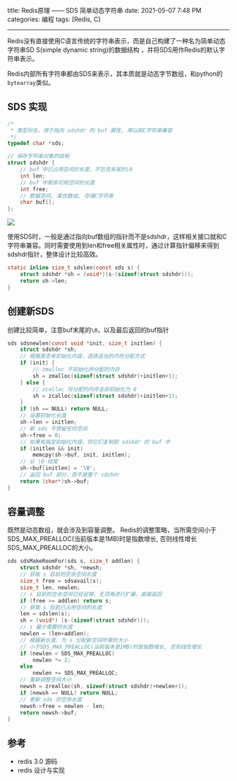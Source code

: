title: Redis原理 —— SDS 简单动态字符串
date: 2021-05-07 7:48 PM
categories: 编程
tags: [Redis, C]

----

Redis没有直接使用C语言传统的字符串表示，而是自己构建了一种名为简单动态字符串SD S(simple dynamic string)的数据结构 ，并将SDS用作Redis的默认字符串表示。

Redis内部所有字符串都由SDS来表示，其本质就是动态字节数组，和python的`bytearray`类似。
<!--more-->

## SDS 实现
```c
/*
 * 类型别名，用于指向 sdshdr 的 buf 属性, 用以和C字符串兼容
 */
typedef char *sds;

// 保存字符串对象的结构
struct sdshdr {
    // buf 中已占用空间的长度，不包含末尾的\0
    int len;
    // buf 中剩余可用空间的长度
    int free;
    // 数据空间, 柔性数组, 存储C字符串
    char buf[];
};
```

![](http://image.runjf.com/mweb/2021-05-07-16203880544303.jpg)

使用SDS时，一般是通过指向buf数组的指针而不是sdshdr，这样相关接口就和C字符串兼容。同时需要使用到len和free相关属性时，通过计算指针偏移来得到sdshdr指针，整体设计比较高效。
```c
static inline size_t sdslen(const sds s) {
    struct sdshdr *sh = (void*)(s-(sizeof(struct sdshdr)));
    return sh->len;
}
```

## 创建新SDS
创建比较简单，注意buf末尾的`\0`，以及最后返回的buf指针
```c
sds sdsnewlen(const void *init, size_t initlen) {
    struct sdshdr *sh;
    // 根据是否有初始化内容，选择适当的内存分配方式
    if (init) {
        // zmalloc 不初始化所分配的内存
        sh = zmalloc(sizeof(struct sdshdr)+initlen+1);
    } else {
        // zcalloc 将分配的内存全部初始化为 0
        sh = zcalloc(sizeof(struct sdshdr)+initlen+1);
    }
    if (sh == NULL) return NULL;
    // 设置初始化长度
    sh->len = initlen;
    // 新 sds 不预留任何空间
    sh->free = 0;
    // 如果有指定初始化内容，将它们复制到 sdshdr 的 buf 中
    if (initlen && init)
        memcpy(sh->buf, init, initlen);
    // 以 \0 结尾
    sh->buf[initlen] = '\0';
    // 返回 buf 部分，而不是整个 sdshdr
    return (char*)sh->buf;
}
```

## 容量调整
既然是动态数组，就会涉及到容量调整。
Redis的调整策略，当所需空间小于SDS_MAX_PREALLOC(当前版本是1MB)时是指数增长, 否则线性增长SDS_MAX_PREALLOC的大小。

```c
sds sdsMakeRoomFor(sds s, size_t addlen) {
    struct sdshdr *sh, *newsh;
    // 获取 s 目前的空余空间长度
    size_t free = sdsavail(s);
    size_t len, newlen;
    // s 目前的空余空间已经足够，无须再进行扩展，直接返回
    if (free >= addlen) return s;
    // 获取 s 目前已占用空间的长度
    len = sdslen(s);
    sh = (void*) (s-(sizeof(struct sdshdr)));
    // s 最少需要的长度
    newlen = (len+addlen);
    // 根据新长度，为 s 分配新空间所需的大小
    // 小于SDS_MAX_PREALLOC(当前版本是1MB)时是指数增长, 否则线性增长
    if (newlen < SDS_MAX_PREALLOC)
        newlen *= 2;
    else
        newlen += SDS_MAX_PREALLOC;
    // 重新调整空间大小
    newsh = zrealloc(sh, sizeof(struct sdshdr)+newlen+1);
    if (newsh == NULL) return NULL;
    // 更新 sds 的空余长度
    newsh->free = newlen - len;
    return newsh->buf;
}
```

## 参考
- redis 3.0 源码
- redis 设计与实现